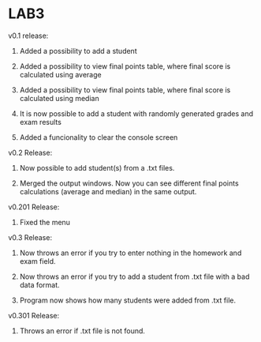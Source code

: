 # LAB3

v0.1 release:

  1. Added a possibility to add a student

  2. Added a possibility to view final points table, where final score is calculated using average

  3. Added a possibility to view final points table, where final score is calculated using median

  4. It is now possible to add a student with randomly generated grades and exam results

  5. Added a funcionality to clear the console screen


v0.2 Release:

  1. Now possible to add student(s) from a .txt files.

  2. Merged the output windows. Now you can see different final points calculations (average and median) in the same output.

v0.201 Release:

  1. Fixed the menu

v0.3 Release:

  1. Now throws an error if you try to enter nothing in the homework and exam field.

  2. Now throws an error if you try to add a student from .txt file with a bad data format.

  3. Program now shows how many students were added from .txt file.

v0.301 Release:

  1. Throws an error if .txt file is not found.


